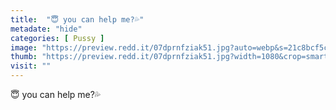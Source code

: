 ```yaml
---
title:  "😇 you can help me?💦"
metadate: "hide"
categories: [ Pussy ]
image: "https://preview.redd.it/07dprnfziak51.jpg?auto=webp&s=21c8bcf5cbaec9c10fdb55e9c1ebc20beb874d76"
thumb: "https://preview.redd.it/07dprnfziak51.jpg?width=1080&crop=smart&auto=webp&s=e090a7ce27010833f5420196b00568b60943fb33"
visit: ""
---
```

😇 you can help me?💦
